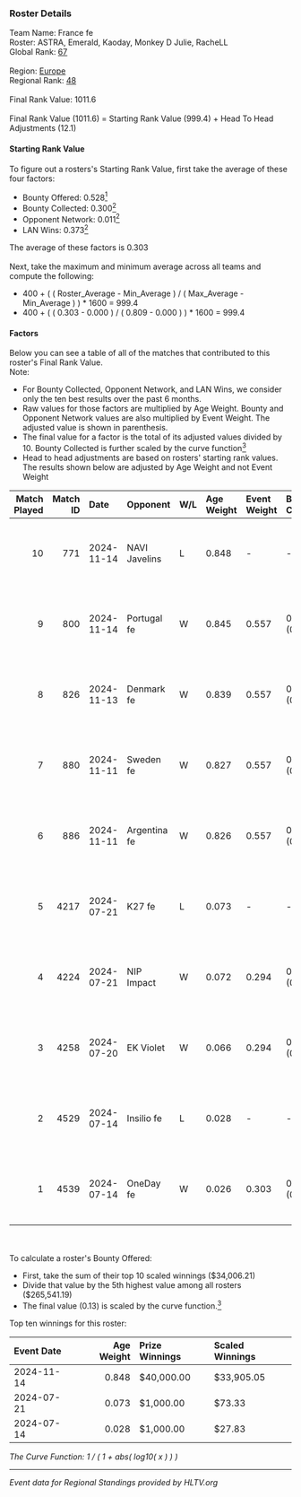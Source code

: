 ### Roster Details<br />
Team Name: France fe<br />
Roster: ASTRA, Emerald, Kaoday, Monkey D Julie, RacheLL<br />
Global Rank: [67](../../standings_global_2025_01_06.md)<br />
<br />
Region: [Europe]( ../../standings_europe_2025_01_06.md)<br />
Regional Rank: [48]( ../../standings_europe_2025_01_06.md)<br />
<br />
Final Rank Value:  1011.6<br />
<br />
Final Rank Value (1011.6) = Starting Rank Value (999.4) + Head To Head Adjustments (12.1)<br />

#### Starting Rank Value<br />
To figure out a rosters's Starting Rank Value, first take the average of these four factors:<br />
- Bounty Offered: 0.528[<sup>1</sup>](#table2)
- Bounty Collected: 0.300[<sup>2</sup>](#table1)
- Opponent Network: 0.011[<sup>2</sup>](#table1)
- LAN Wins: 0.373[<sup>2</sup>](#table1)

The average of these factors is 0.303<br />
<br />
Next, take the maximum and minimum average across all teams and compute the following:<br />
- 400 + ( ( Roster_Average - Min_Average ) / ( Max_Average - Min_Average ) ) * 1600 = 999.4
- 400 + ( ( 0.303 - 0.000 ) / ( 0.809 - 0.000 ) ) * 1600 = 999.4


#### Factors<br />
Below you can see a table of all of the matches that contributed to this roster's Final Rank Value.<br />
Note:<br />

- For Bounty Collected, Opponent Network, and LAN Wins, we consider only the ten best results over the past 6 months.
- Raw values for those factors are multiplied by Age Weight. Bounty and Opponent Network values are also multiplied by Event Weight. The adjusted value is shown in parenthesis.
- The final value for a factor is the total of its adjusted values divided by 10. Bounty Collected is further scaled by the curve function[<sup>3</sup>](#curveFunction)
- Head to head adjustments are based on rosters' starting rank values. The results shown below are adjusted by Age Weight and not Event Weight
<span id="table1"></span><br />


| Match Played | Match ID | Date       | Opponent      | W/L | Age Weight | Event Weight | Bounty Collected | Opponent Network | LAN Wins  | H2H Adj. | Roster                                          |
| -: | -: | :- | :- | :- | :- | :- | :- | :- | :- | -: | :- |
|           10 |      771 | 2024-11-14 | NAVI Javelins | L   | 0.848      | -            | -                | -                | -         |    -6.04 | ASTRA, Emerald, Kaoday, Monkey D Julie, RacheLL |
|            9 |      800 | 2024-11-14 | Portugal fe   | W   | 0.845      | 0.557        | 0.064 (0.030)    | 0.074 (0.035)    | 1 (0.845) |    10.13 | ASTRA, Emerald, Kaoday, Monkey D Julie, RacheLL |
|            8 |      826 | 2024-11-13 | Denmark fe    | W   | 0.839      | 0.557        | 0.019 (0.009)    | 0.113 (0.053)    | 1 (0.839) |     5.52 | ASTRA, Emerald, Kaoday, Monkey D Julie, RacheLL |
|            7 |      880 | 2024-11-11 | Sweden fe     | W   | 0.827      | 0.557        | 0.016 (0.007)    | 0.037 (0.017)    | 1 (0.827) |     3.62 | ASTRA, Emerald, Kaoday, Monkey D Julie, RacheLL |
|            6 |      886 | 2024-11-11 | Argentina fe  | W   | 0.826      | 0.557        | 0.000 (0.000)    | 0.000 (0.000)    | 1 (0.826) |     0.88 | ASTRA, Emerald, Kaoday, Monkey D Julie, RacheLL |
|            5 |     4217 | 2024-07-21 | K27 fe        | L   | 0.073      | -            | -                | -                | -         |    -1.87 | ASTRA, Emerald, Hikomi, Monkey D Julie, RacheLL |
|            4 |     4224 | 2024-07-21 | NIP Impact    | W   | 0.072      | 0.294        | 0.025 (0.001)    | 0.141 (0.003)    | 0 (0.000) |     0.55 | ASTRA, Emerald, Hikomi, Monkey D Julie, RacheLL |
|            3 |     4258 | 2024-07-20 | EK Violet     | W   | 0.066      | 0.294        | 0.000 (0.000)    | 0.000 (0.000)    | 0 (0.000) |     0.07 | ASTRA, Emerald, Hikomi, Monkey D Julie, RacheLL |
|            2 |     4529 | 2024-07-14 | Insilio fe    | L   | 0.028      | -            | -                | -                | -         |    -0.79 | ASTRA, Emerald, Kaoday, Monkey D Julie, RacheLL |
|            1 |     4539 | 2024-07-14 | OneDay fe     | W   | 0.026      | 0.303        | 0.000 (0.000)    | 0.000 (0.000)    | 0 (0.000) |     0.05 | ASTRA, Emerald, Kaoday, Monkey D Julie, RacheLL |

<br />
<span id="table2"></span><br />
To calculate a roster's Bounty Offered:<br />

- First, take the sum of their top 10 scaled winnings ($34,006.21)
- Divide that value by the 5th highest value among all rosters ($265,541.19)
- The final value (0.13) is scaled by the curve function.[<sup>3</sup>](#curveFunction)

Top ten winnings for this roster:<br />

| Event Date | Age Weight | Prize Winnings | Scaled Winnings |
| :- | -: | :- | :- |
| 2024-11-14 |      0.848 | $40,000.00     | $33,905.05      |
| 2024-07-21 |      0.073 | $1,000.00      | $73.33          |
| 2024-07-14 |      0.028 | $1,000.00      | $27.83          |


<span id="curveFunction"></span>_The Curve Function: 1 / ( 1 + abs( log10( x ) ) )_<br />

---
_Event data for Regional Standings provided by HLTV.org_<br />
